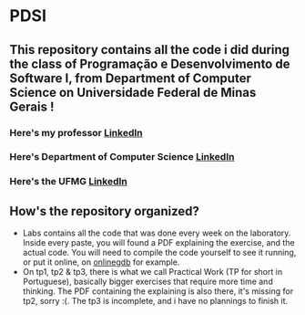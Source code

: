 # PDSI
## This repository contains all the code i did during the class of Programação e Desenvolvimento de Software I, from Department of Computer Science on Universidade Federal de Minas Gerais !
### Here's my professor [LinkedIn](https://www.linkedin.com/in/heitorsramos/)
### Here's Department of Computer Science [LinkedIn](https://www.linkedin.com/school/dcc-ufmg/)
### Here's the UFMG [LinkedIn](https://www.linkedin.com/school/ufmg/)
## How's the repository organized?
- Labs contains all the code that was done every week on the laboratory. Inside every paste, you will found a PDF explaining the exercise, and the actual code. You will need to compile the code yourself to see it running, or put it online, on [onlinegdb](https://www.onlinegdb.com) for example.
- On tp1, tp2 & tp3, there is what we call Practical Work (TP for short in Portuguese), basically bigger exercises that require more time and thinking. The PDF containing the explaining is also there, it's missing for tp2, sorry :(. The tp3 is incomplete, and i have no plannings to finish it.
